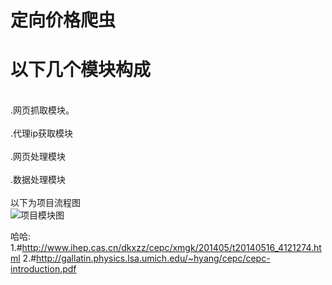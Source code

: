 # 定向价格爬虫
# 以下几个模块构成
<br>.网页抓取模块。<br>
<br>.代理ip获取模块</br>
<br>.网页处理模块</br>
<br>.数据处理模块</br>
<br>以下为项目流程图</br>
![项目模块图](https://github.com/backflower/python-/blob/master/%E5%AE%9A%E5%90%91%E6%AF%94%E4%BB%B7%E7%88%AC%E8%99%AB.png)



哈哈:
  1.#http://www.ihep.cas.cn/dkxzz/cepc/xmgk/201405/t20140516_4121274.html
  2.#http://gallatin.physics.lsa.umich.edu/~hyang/cepc/cepc-introduction.pdf
